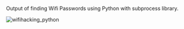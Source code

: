 Output of finding Wifi Passwords using Python with subprocess library.

![wifihacking_python](https://user-images.githubusercontent.com/91953148/209695480-ed8c060f-f465-4090-8364-51d342fc962a.png)
